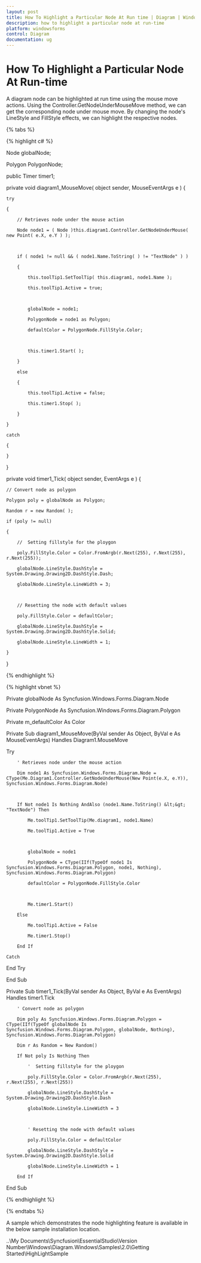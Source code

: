 ```yaml
---
layout: post
title: How To Highlight a Particular Node At Run time | Diagram | Windows Forms | Syncfusion
description: how to highlight a particular node at run-time
platform: windowsforms
control: Diagram
documentation: ug
---
```


# How To Highlight a Particular Node At Run-time

A diagram node can be highlighted at run time using the mouse move actions. Using the Controller.GetNodeUnderMouseMove method, we can get the corresponding node under mouse move. By changing the node's LineStyle and FillStyle effects, we can highlight the respective nodes.

{% tabs %}

{% highlight c# %}

Node globalNode;

Polygon PolygonNode;

public Timer timer1;

private void diagram1_MouseMove( object sender, MouseEventArgs e ) {

    try

    {

        // Retrieves node under the mouse action

        Node node1 = ( Node )this.diagram1.Controller.GetNodeUnderMouse( new Point( e.X, e.Y ) );



        if ( node1 != null && ( node1.Name.ToString( ) != "TextNode" ) )

        {

            this.toolTip1.SetToolTip( this.diagram1, node1.Name );

            this.toolTip1.Active = true;



            globalNode = node1;

            PolygonNode = node1 as Polygon;

            defaultColor = PolygonNode.FillStyle.Color;



            this.timer1.Start( );

        }

        else

        {

            this.toolTip1.Active = false;

            this.timer1.Stop( );

        }

    }

    catch

    {

    }

}

private void timer1_Tick( object sender, EventArgs e ) {

    // Convert node as polygon

    Polygon poly = globalNode as Polygon;

    Random r = new Random( );

    if (poly != null)

    {

        //  Setting fillstyle for the ploygon

        poly.FillStyle.Color = Color.FromArgb(r.Next(255), r.Next(255), r.Next(255));

        globalNode.LineStyle.DashStyle = System.Drawing.Drawing2D.DashStyle.Dash;

        globalNode.LineStyle.LineWidth = 3;



        // Resetting the node with default values

        poly.FillStyle.Color = defaultColor;

        globalNode.LineStyle.DashStyle = System.Drawing.Drawing2D.DashStyle.Solid;

        globalNode.LineStyle.LineWidth = 1;

    }

}

{% endhighlight %}

{% highlight vbnet %}

Private globalNode As Syncfusion.Windows.Forms.Diagram.Node

Private PolygonNode As Syncfusion.Windows.Forms.Diagram.Polygon

Private m_defaultColor As Color

Private Sub diagram1_MouseMove(ByVal sender As Object, ByVal e As MouseEventArgs) Handles Diagram1.MouseMove

Try

		' Retrieves node under the mouse action

		Dim node1 As Syncfusion.Windows.Forms.Diagram.Node = CType(Me.Diagram1.Controller.GetNodeUnderMouse(New Point(e.X, e.Y)), Syncfusion.Windows.Forms.Diagram.Node)



		If Not node1 Is Nothing AndAlso (node1.Name.ToString() &lt;&gt; "TextNode") Then

			Me.toolTip1.SetToolTip(Me.diagram1, node1.Name)

			Me.toolTip1.Active = True



			globalNode = node1

			PolygonNode = CType(IIf(TypeOf node1 Is Syncfusion.Windows.Forms.Diagram.Polygon, node1, Nothing), Syncfusion.Windows.Forms.Diagram.Polygon)

			defaultColor = PolygonNode.FillStyle.Color



			Me.timer1.Start()

		Else

			Me.toolTip1.Active = False

			Me.timer1.Stop()

		End If

	Catch

End Try

End Sub

Private Sub timer1_Tick(ByVal sender As Object, ByVal e As EventArgs) Handles timer1.Tick

        ' Convert node as polygon

        Dim poly As Syncfusion.Windows.Forms.Diagram.Polygon = CType(IIf(TypeOf globalNode Is Syncfusion.Windows.Forms.Diagram.Polygon, globalNode, Nothing), Syncfusion.Windows.Forms.Diagram.Polygon)

        Dim r As Random = New Random()

        If Not poly Is Nothing Then

            '  Setting fillstyle for the ploygon

            poly.FillStyle.Color = Color.FromArgb(r.Next(255), r.Next(255), r.Next(255))

            globalNode.LineStyle.DashStyle = System.Drawing.Drawing2D.DashStyle.Dash

            globalNode.LineStyle.LineWidth = 3



            ' Resetting the node with default values

            poly.FillStyle.Color = defaultColor

            globalNode.LineStyle.DashStyle = System.Drawing.Drawing2D.DashStyle.Solid

            globalNode.LineStyle.LineWidth = 1

        End If

End Sub

{% endhighlight %}

{% endtabs %}

A sample which demonstrates the node highlighting feature is available in the below sample installation location.

..\My Documents\Syncfusion\EssentialStudio\Version Number\Windows\Diagram.Windows\Samples\2.0\Getting Started\HighLightSample

